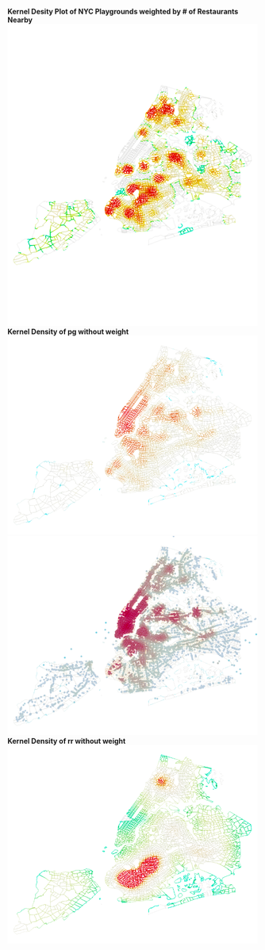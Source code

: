 **Kernel Desity Plot of NYC Playgrounds weighted by # of Restaurants Nearby**
![Kernel Desity Plot of NYC Playgrounds weighted by # of Restaurants Nearby](/Plot/KD005_1.png)<br/>
**Kernel Density of pg without weight**
![HeatMap (Kernel Density of rr without weight](../Plot/PointPlot_pg&rr_2.png)<br/>
![](../Plot/PointPlot_pg&rr.png)
**Kernel Density of rr without weight**
![HeatMap (Kernel Density of pg without weight](../Plot/HeatMap_pg_no_weights.png)<br/>
